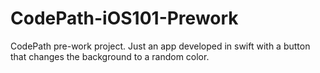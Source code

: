 # CodePath-iOS101-Prework
CodePath pre-work project. Just an app developed in swift with a button that changes the background to a random color.
